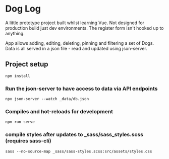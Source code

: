 # Dog Log

A little prototype project built whilst learning Vue. Not designed for production build just dev environments. The register form isn't hooked up to anything.

App allows adding, editing, deleting, pinning and filtering a set of Dogs. Data is all served in a json file - read and updated using json-server. 

## Project setup
```
npm install
```

### Run the json-server to have access to data via API endpoints
```
npx json-server --watch _data/db.json
```

### Compiles and hot-reloads for development
```
npm run serve
```

### compile styles after updates to _sass/sass_styles.scss (requires sass-cli)
```
sass --no-source-map _sass/sass-styles.scss:src/assets/styles.css
```